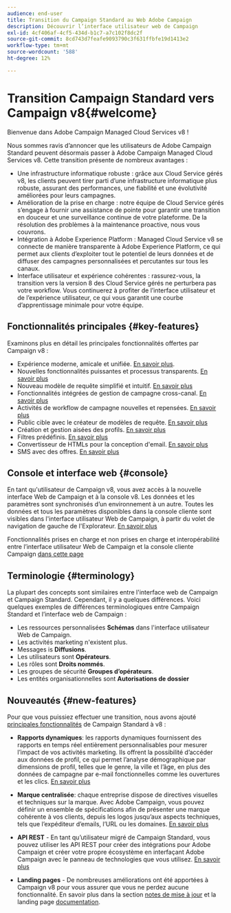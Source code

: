 ```yaml
---
audience: end-user
title: Transition du Campaign Standard au Web Adobe Campaign
description: Découvrir l’interface utilisateur web de Campaign
exl-id: 4cf406af-4cf5-434d-b1c7-a7c102f8dc2f
source-git-commit: 8cd743d7feafe9093790c3f631ffbfe19d1413e2
workflow-type: tm+mt
source-wordcount: '588'
ht-degree: 12%

---
```


# Transition Campaign Standard vers Campaign v8{#welcome}

<!--
We are thrilled to annonce that you, as a Campaign Standard user, can now benefit from the new version of Adobe Campaign Web User Interface. The migration is seemless and will allow you to use all the intuitive features designed to simplify the creation of personalized cross-channel campaigns. Campaign Web User Interface also brings a connected canvas with Adobe Experience Platform for a unified experience.
-->

Bienvenue dans Adobe Campaign Managed Cloud Services v8 !

Nous sommes ravis d’annoncer que les utilisateurs de Adobe Campaign Standard peuvent désormais passer à Adobe Campaign Managed Cloud Services v8. Cette transition présente de nombreux avantages :

* Une infrastructure informatique robuste : grâce aux Cloud Service gérés v8, les clients peuvent tirer parti d’une infrastructure informatique plus robuste, assurant des performances, une fiabilité et une évolutivité améliorées pour leurs campagnes.
* Amélioration de la prise en charge : notre équipe de Cloud Service gérés s’engage à fournir une assistance de pointe pour garantir une transition en douceur et une surveillance continue de votre plateforme. De la résolution des problèmes à la maintenance proactive, nous vous couvrons.
* Intégration à Adobe Experience Platform : Managed Cloud Service v8 se connecte de manière transparente à Adobe Experience Platform, ce qui permet aux clients d’exploiter tout le potentiel de leurs données et de diffuser des campagnes personnalisées et percutantes sur tous les canaux.
* Interface utilisateur et expérience cohérentes : rassurez-vous, la transition vers la version 8 des Cloud Service gérés ne perturbera pas votre workflow. Vous continuerez à profiter de l’interface utilisateur et de l’expérience utilisateur, ce qui vous garantit une courbe d’apprentissage minimale pour votre équipe.

<!--
As a Campaign Standard user, we now offer you a way to migrate to Adobe Campaign v8. You will benefit from both the new Campaign Web interface and the v8 console.
-->

## Fonctionnalités principales {#key-features}

Examinons plus en détail les principales fonctionnalités offertes par Campaign v8 :

* Expérience moderne, amicale et unifiée. [En savoir plus](../get-started/connect-to-campaign.md).
* Nouvelles fonctionnalités puissantes et processus transparents. [En savoir plus](../get-started/user-interface.md)
* Nouveau modèle de requête simplifié et intuitif. [En savoir plus](../query/query-modeler-overview.md)
* Fonctionnalités intégrées de gestion de campagne cross-canal. [En savoir plus](../msg/gs-messages.md)
* Activités de workflow de campagne nouvelles et repensées. [En savoir plus](../workflows/gs-workflows.md)
* Public cible avec le créateur de modèles de requête. [En savoir plus](../query/query-modeler-overview.md)
* Création et gestion aisées des profils. [En savoir plus](../audience/about-recipients.md)
* Filtres prédéfinis. [En savoir plus](../get-started/predefined-filters.md)
* Convertisseur de HTMLs pour la conception d&#39;email. [En savoir plus](../email/existing-content.md)
* SMS avec des offres. [En savoir plus](../msg/offers.md)

## Console et interface web {#console}

En tant qu&#39;utilisateur de Campaign v8, vous avez accès à la nouvelle interface Web de Campaign et à la console v8. Les données et les paramètres sont synchronisés d’un environnement à un autre. Toutes les données et tous les paramètres disponibles dans la console cliente sont visibles dans l&#39;interface utilisateur Web de Campaign, à partir du volet de navigation de gauche de l&#39;Explorateur. [En savoir plus](../get-started/user-interface.md#user-interface-explorer)

Fonctionnalités prises en charge et non prises en charge et interopérabilité entre l’interface utilisateur Web de Campaign et la console cliente Campaign [dans cette page](../get-started/capability-matrix.md)

## Terminologie {#terminology}

La plupart des concepts sont similaires entre l&#39;interface web de Campaign et Campaign Standard. Cependant, il y a quelques différences. Voici quelques exemples de différences terminologiques entre Campaign Standard et l’interface web de Campaign :

<!--
* Profiles are **Recipients** in the console. [Learn more](../audience/gs-audiences-recipients.md).
* Test profiles are **Seed addresses**. [Learn more](../preview-test/test-deliveries.md).
* The delivery preparation is the **Delivery analysis**. [Learn more](../monitor/prepare-send.md).
* Audiences are **Lists**. [Learn more](../audience/gs-audiences-recipients.md).
-->

* Les ressources personnalisées **Schémas** dans l&#39;interface utilisateur Web de Campaign.
* Les activités marketing n&#39;existent plus.
* Messages is **Diffusions**.
* Les utilisateurs sont **Opérateurs**.
* Les rôles sont **Droits nommés**.
* Les groupes de sécurité **Groupes d’opérateurs**.
* Les entités organisationnelles sont **Autorisations de dossier**

## Nouveautés {#new-features}

Pour que vous puissiez effectuer une transition, nous avons ajouté [principales fonctionnalités](https://experienceleague.adobe.com/docs/experience-cloud/campaign/campaign-standard-migration-home.html) de Campaign Standard à v8 :

* **Rapports dynamiques**: les rapports dynamiques fournissent des rapports en temps réel entièrement personnalisables pour mesurer l’impact de vos activités marketing. Ils offrent la possibilité d’accéder aux données de profil, ce qui permet l’analyse démographique par dimensions de profil, telles que le genre, la ville et l’âge, en plus des données de campagne par e-mail fonctionnelles comme les ouvertures et les clics. [En savoir plus](https://experienceleague.adobe.com/docs/experience-cloud/campaign/reporting/get-started-reporting.html)

* **Marque centralisée**: chaque entreprise dispose de directives visuelles et techniques sur la marque. Avec Adobe Campaign, vous pouvez définir un ensemble de spécifications afin de présenter une marque cohérente à vos clients, depuis les logos jusqu’aux aspects techniques, tels que l’expéditeur d’emails, l’URL ou les domaines. [En savoir plus](https://experienceleague.adobe.com/docs/experience-cloud/campaign/branding/branding-gs.html)

* **API REST** - En tant qu’utilisateur migré de Campaign Standard, vous pouvez utiliser les API REST pour créer des intégrations pour Adobe Campaign et créer votre propre écosystème en interfaçant Adobe Campaign avec le panneau de technologies que vous utilisez. [En savoir plus](https://experienceleague.adobe.com/docs/experience-cloud/campaign/apis/get-started-apis.html)

* **Landing pages** - De nombreuses améliorations ont été apportées à Campaign v8 pour vous assurer que vous ne perdez aucune fonctionnalité. En savoir plus dans la section [notes de mise à jour](../rn/release-notes.md#new-24-4) et la landing page [documentation](../landing-pages/get-started-lp.md).

<!--
* Delivery Alerting: In addition to viewing notifications directly in Campaign, Adobe Campaign also provides an email alerting system to trigger email alerts to users or external stakeholders of important system activities. Create, manage, and receive customizable alerts and dashboards to keep track of delivery successes or failures. Adobe Campaign Delivery Alerting boosts efficiency by keeping all involved Adobe Campaign users in a company automatically informed about the delivery execution status, via email and dashboard. 

* Landing Pages: Landing pages are web forms that can be used to capture information on your audiences, offer subscriptions to a service, display data and grow your database. Landing pages can also be used for acquiring or updating existing profiles, and to set up a double opt-in mechanism, allowing you to to protect the platform from wrong or invalid email addresses, or spambots. [Learn more](../landing-pages/get-started-lp.md)
-->
